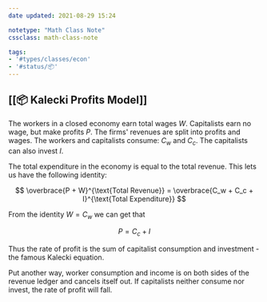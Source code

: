 ```yaml
---
date updated: 2021-08-29 15:24

notetype: "Math Class Note"
cssclass: math-class-note

tags: 
- '#types/classes/econ'
- '#status/📦'
---
```


## [[📦 Kalecki Profits Model]]

The workers in a closed economy earn total wages $W$. Capitalists earn no wage, but make profits $P$. The firms' revenues are split into profits and wages. The workers and capitalists consume: $C_w$ and $C_c$. The capitalists can also invest $I$. 

The total expenditure in the economy is equal to the total revenue. This lets us have the following identity:

$$ \overbrace{P + W}^{\text{Total Revenue}} = \overbrace{C_w + C_c + I}^{\text{Total Expenditure}} $$

From the identity $W = C_w$ we can get that 

$$ P = C_c + I$$

Thus the rate of profit is the sum of capitalist consumption and investment - the famous Kalecki equation. 

Put another way, worker consumption and income is on both sides of the revenue ledger and cancels itself out. If capitalists neither consume nor invest, the rate of profit will fall. 

